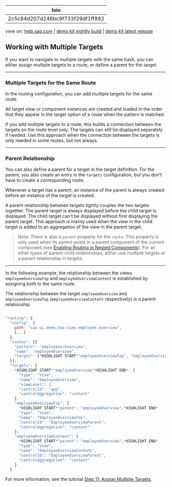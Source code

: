 | loio |
| -----|
| 2c5c84d207d246bc9f733f29df1ff892 |

<div id="loio">

view on: [help.sap.com](https://help.sap.com/viewer/DRAFT/3237636b137e43519a20ad5513c49ccb/latest/en-US/2c5c84d207d246bc9f733f29df1ff892.html) | [demo kit nightly build](https://openui5nightly.hana.ondemand.com/#/topic/2c5c84d207d246bc9f733f29df1ff892) | [demo kit latest release](https://openui5.hana.ondemand.com/#/topic/2c5c84d207d246bc9f733f29df1ff892)</div>
<!-- loio2c5c84d207d246bc9f733f29df1ff892 -->

## Working with Multiple Targets

If you want to navigate to multiple targets with the same hash, you can either assign multiple targets to a route, or define a parent for the target.

***

### Multiple Targets for the Same Route

In the routing configuration, you can add multiple targets for the same route.

All target view or component instances are created and loaded in the order that they appear in the target option of a route when the pattern is matched.

If you add multiple targets to a route, this builds a connection between the targets on the route level only. The targets can still be displayed separately if needed. Use this approach when the connection between the targets is only needed in some routes, but not always.

***

### Parent Relationship

You can also define a parent for a target in the target definition. For the parent, you also create an entry in the `targets` configuration, but you don't have to create a corresponding route.

Whenever a target has a parent, an instance of the parent is always created before an instance of the target is created.

A parent relationship between targets tightly couples the two targets together. The parent target is always displayed before the child target is displayed. The child target can't be displayed without first displaying the parent target. This approach is mainly used when the view in the child target is added to an aggregation of the view in the parent target.

> Note:
> There is also a `parent` property for the `route`. This property is only used when its parent exists in a parent component of the current component \(see [Enabling Routing in Nested Components](Enabling_Routing_in_Nested_Components_fb19f50.md)\). For all other types of parent-child relationships, either use multiple targets or a parent relationship in targets.
> 
> 

***

In the following example, the relationship between the views `employeeOverviewTop` and `employeeOverviewContent` is established by assigning both to the same route.

The relationship between the target `employeeOverview` and `employeeOverviewTop` \(`employeeOverviewContent` respectively\) is a parent relationship.

``` js

"routing": {
  "config": {
    path: "sap.ui.demo.nav.view.employee.overview",
    [...]
  },
  "routes": [{
    "pattern": "employees/overview",
    "name": "employeeOverview",
    "target": [*HIGHLIGHT START*"employeeOverviewTop", "employeeOverviewContent"*HIGHLIGHT END*]
  }],
  "targets": {
    *HIGHLIGHT START*"employeeOverview"*HIGHLIGHT END*: {
      "type": "View",
      "name": "EmployeeOverview",
      "viewLevel": 2,
      "controlId": "app",
      "controlAggregation": "content"
    },
    "employeeOverviewTop": {
      *HIGHLIGHT START*"parent": "employeeOverview",*HIGHLIGHT END*
      "type": "View",
      "name": "EmployeeOverviewTop",
      "controlId": "EmployeeOverviewParent",
      "controlAggregation": "content"
    },
    "employeeOverviewContent": {
      *HIGHLIGHT START*"parent": "employeeOverview",*HIGHLIGHT END*
      "type": "View",
      "name": "EmployeeOverviewContent",
      "controlId": "EmployeeOverviewParent",
      "controlAggregation": "content"
    }
  }
```

For more information, see the tutorial [Step 11: Assign Multiple Targets](Step_11_Assign_Multiple_Targets_b01840e.md).

